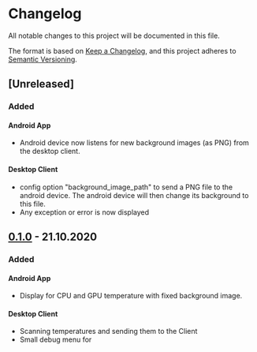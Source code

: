 # Changelog
All notable changes to this project will be documented in this file.

The format is based on [Keep a Changelog](https://keepachangelog.com/en/1.0.0/),
and this project adheres to [Semantic Versioning](https://semver.org/spec/v2.0.0.html).

## [Unreleased]

### Added

#### Android App
- Android device now listens for new background images (as PNG) from the desktop client.

#### Desktop Client

- config option "background_image_path" to send a PNG file to the android device. The android device will then change its background to this file.
- Any exception or error is now displayed

## [0.1.0] - 21.10.2020

### Added

#### Android App

- Display for CPU and GPU temperature with fixed background image.

#### Desktop Client

- Scanning temperatures and sending them to the Client
- Small debug menu for 

[0.1.0]: https://github.com/LeslieM98/casemod-monitoring-display/releases/tag/v0.1.0